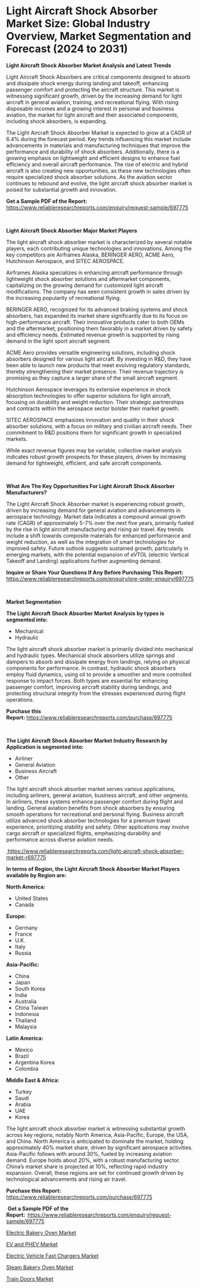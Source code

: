 <p><h1>Light Aircraft Shock Absorber Market Size: Global Industry Overview, Market Segmentation and Forecast (2024 to 2031)</h1></p><p><strong>Light Aircraft Shock Absorber Market Analysis and Latest Trends</strong></p>
<p><p>Light Aircraft Shock Absorbers are critical components designed to absorb and dissipate shock energy during landing and takeoff, enhancing passenger comfort and protecting the aircraft structure. This market is witnessing significant growth, driven by the increasing demand for light aircraft in general aviation, training, and recreational flying. With rising disposable incomes and a growing interest in personal and business aviation, the market for light aircraft and their associated components, including shock absorbers, is expanding.</p><p>The Light Aircraft Shock Absorber Market is expected to grow at a CAGR of 6.4% during the forecast period. Key trends influencing this market include advancements in materials and manufacturing techniques that improve the performance and durability of shock absorbers. Additionally, there is a growing emphasis on lightweight and efficient designs to enhance fuel efficiency and overall aircraft performance. The rise of electric and hybrid aircraft is also creating new opportunities, as these new technologies often require specialized shock absorber solutions. As the aviation sector continues to rebound and evolve, the light aircraft shock absorber market is poised for substantial growth and innovation.</p></p>
<p><strong>Get a Sample PDF of the Report:&nbsp;</strong> <a href="https://www.reliableresearchreports.com/enquiry/request-sample/697775?utm_campaign=5&utm_medium=2&utm_source=Github&utm_content=ia&utm_term=10122024&utm_id=light-aircraft-shock-absorber">https://www.reliableresearchreports.com/enquiry/request-sample/697775</a></p>
<p>&nbsp;</p>
<p><strong>Light Aircraft Shock Absorber Major Market Players</strong></p>
<p><p>The light aircraft shock absorber market is characterized by several notable players, each contributing unique technologies and innovations. Among the key competitors are Airframes Alaska, BERINGER AERO, ACME Aero, Hutchinson Aerospace, and SITEC AEROSPACE.  </p><p>Airframes Alaska specializes in enhancing aircraft performance through lightweight shock absorber solutions and aftermarket components, capitalizing on the growing demand for customized light aircraft modifications. The company has seen consistent growth in sales driven by the increasing popularity of recreational flying.  </p><p>BERINGER AERO, recognized for its advanced braking systems and shock absorbers, has expanded its market share significantly due to its focus on high-performance aircraft. Their innovative products cater to both OEMs and the aftermarket, positioning them favorably in a market driven by safety and efficiency needs. Estimated revenue growth is supported by rising demand in the light sport aircraft segment.  </p><p>ACME Aero provides versatile engineering solutions, including shock absorbers designed for various light aircraft. By investing in R&D, they have been able to launch new products that meet evolving regulatory standards, thereby strengthening their market presence. Their revenue trajectory is promising as they capture a larger share of the small aircraft segment.  </p><p>Hutchinson Aerospace leverages its extensive experience in shock absorption technologies to offer superior solutions for light aircraft, focusing on durability and weight reduction. Their strategic partnerships and contracts within the aerospace sector bolster their market growth.  </p><p>SITEC AEROSPACE emphasizes innovation and quality in their shock absorber solutions, with a focus on military and civilian aircraft needs. Their commitment to R&D positions them for significant growth in specialized markets.  </p><p>While exact revenue figures may be variable, collective market analysis indicates robust growth prospects for these players, driven by increasing demand for lightweight, efficient, and safe aircraft components.</p></p>
<p>&nbsp;</p>
<p><strong>What Are The Key Opportunities For Light Aircraft Shock Absorber Manufacturers?</strong></p>
<p><p>The Light Aircraft Shock Absorber market is experiencing robust growth, driven by increasing demand for general aviation and advancements in aerospace technology. Market data indicates a compound annual growth rate (CAGR) of approximately 5-7% over the next five years, primarily fueled by the rise in light aircraft manufacturing and rising air travel. Key trends include a shift towards composite materials for enhanced performance and weight reduction, as well as the integration of smart technologies for improved safety. Future outlook suggests sustained growth, particularly in emerging markets, with the potential expansion of eVTOL (electric Vertical Takeoff and Landing) applications further augmenting demand.</p></p>
<p><strong>Inquire or Share Your Questions If Any Before Purchasing This Report:</strong> <a href="https://www.reliableresearchreports.com/enquiry/pre-order-enquiry/697775?utm_campaign=5&utm_medium=2&utm_source=Github&utm_content=ia&utm_term=10122024&utm_id=light-aircraft-shock-absorber">https://www.reliableresearchreports.com/enquiry/pre-order-enquiry/697775</a></p>
<p>&nbsp;</p>
<p><strong>Market Segmentation</strong></p>
<p><strong>The Light Aircraft Shock Absorber Market Analysis by types is segmented into:</strong></p>
<p><ul><li>Mechanical</li><li>Hydraulic</li></ul></p>
<p><p>The light aircraft shock absorber market is primarily divided into mechanical and hydraulic types. Mechanical shock absorbers utilize springs and dampers to absorb and dissipate energy from landings, relying on physical components for performance. In contrast, hydraulic shock absorbers employ fluid dynamics, using oil to provide a smoother and more controlled response to impact forces. Both types are essential for enhancing passenger comfort, improving aircraft stability during landings, and protecting structural integrity from the stresses experienced during flight operations.</p></p>
<p><strong>Purchase this Report:&nbsp;</strong><a href="https://www.reliableresearchreports.com/purchase/697775?utm_campaign=5&utm_medium=2&utm_source=Github&utm_content=ia&utm_term=10122024&utm_id=light-aircraft-shock-absorber">https://www.reliableresearchreports.com/purchase/697775</a></p>
<p>&nbsp;</p>
<p><strong>The Light Aircraft Shock Absorber Market Industry Research by Application is segmented into:</strong></p>
<p><ul><li>Airliner</li><li>General Aviation</li><li>Business Aircraft</li><li>Other</li></ul></p>
<p><p>The light aircraft shock absorber market serves various applications, including airliners, general aviation, business aircraft, and other segments. In airliners, these systems enhance passenger comfort during flight and landing. General aviation benefits from shock absorbers by ensuring smooth operations for recreational and personal flying. Business aircraft utilize advanced shock absorber technologies for a premium travel experience, prioritizing stability and safety. Other applications may involve cargo aircraft or specialized flights, emphasizing durability and performance across diverse aviation needs.</p></p>
<p><a href="https://www.reliableresearchreports.com/light-aircraft-shock-absorber-market-r697775?utm_campaign=5&utm_medium=2&utm_source=Github&utm_content=ia&utm_term=10122024&utm_id=light-aircraft-shock-absorber">&nbsp;https://www.reliableresearchreports.com/light-aircraft-shock-absorber-market-r697775</a></p>
<p><strong>In terms of Region, the Light Aircraft Shock Absorber Market Players available by Region are:</strong></p>
<p>
    <p> <strong> North America: </strong>
        <ul>
            <li>United States</li>
            <li>Canada</li>
        </ul>
        </p> 
    <p> <strong> Europe: </strong>
        <ul>
            <li>Germany</li>
            <li>France</li>
            <li>U.K.</li>
            <li>Italy</li>
            <li>Russia</li>
        </ul>
        </p> 
    <p> <strong> Asia-Pacific: </strong>
        <ul>
            <li>China</li>
            <li>Japan</li>
            <li>South Korea</li>
            <li>India</li>
            <li>Australia</li>
            <li>China Taiwan</li>
            <li>Indonesia</li>
            <li>Thailand</li>
            <li>Malaysia</li>
        </ul>
        </p> 
    <p> <strong> Latin America: </strong>
        <ul>
            <li>Mexico</li>
            <li>Brazil</li>
            <li>Argentina Korea</li>
            <li>Colombia</li>
        </ul>
        </p> 
    <p> <strong> Middle East & Africa: </strong>
        <ul>
            <li>Turkey</li>
            <li>Saudi</li>
            <li>Arabia</li>
            <li>UAE</li>
            <li>Korea</li>
        </ul>
    </p>
    </p>
<p><p>The light aircraft shock absorber market is witnessing substantial growth across key regions, notably North America, Asia-Pacific, Europe, the USA, and China. North America is anticipated to dominate the market, holding approximately 40% market share, driven by significant aerospace activities. Asia-Pacific follows with around 30%, fueled by increasing aviation demand. Europe holds about 20%, with a robust manufacturing sector. China’s market share is projected at 10%, reflecting rapid industry expansion. Overall, these regions are set for continued growth driven by technological advancements and rising air travel.</p></p>
<p><strong>Purchase this Report: </strong><a href="https://www.reliableresearchreports.com/purchase/697775?utm_campaign=5&utm_medium=2&utm_source=Github&utm_content=ia&utm_term=10122024&utm_id=light-aircraft-shock-absorber">https://www.reliableresearchreports.com/purchase/697775</a></p>
<p>&nbsp;<strong>Get a Sample PDF of the Report:&nbsp;&nbsp;</strong><a href="https://www.reliableresearchreports.com/enquiry/request-sample/697775?utm_campaign=5&utm_medium=2&utm_source=Github&utm_content=ia&utm_term=10122024&utm_id=light-aircraft-shock-absorber">https://www.reliableresearchreports.com/enquiry/request-sample/697775</a></p>
<p><strong></strong></p>
<p><p><a href="https://github.com/lylyparadise/Market-Research-Report-List-5/blob/main/electric-bakery-oven-market.md?utm_campaign=5&utm_medium=2&utm_source=Github&utm_content=ia&utm_term=10122024&utm_id=light-aircraft-shock-absorber">Electric Bakery Oven Market</a></p><p><a href="https://www.linkedin.com/pulse/ev-phev-market-analysis-industry-forecast-projected-growth-llkbf?utm_campaign=5&utm_medium=2&utm_source=Github&utm_content=ia&utm_term=10122024&utm_id=light-aircraft-shock-absorber">EV and PHEV Market</a></p><p><a href="https://www.linkedin.com/pulse/electric-vehicle-fast-chargers-market-revolution-driving-dywuf?utm_campaign=5&utm_medium=2&utm_source=Github&utm_content=ia&utm_term=10122024&utm_id=light-aircraft-shock-absorber">Electric Vehicle Fast Chargers Market</a></p><p><a href="https://github.com/FlorianWolf90/Market-Research-Report-List-1/blob/main/steam-bakery-oven-market.md?utm_campaign=5&utm_medium=2&utm_source=Github&utm_content=ia&utm_term=10122024&utm_id=light-aircraft-shock-absorber">Steam Bakery Oven Market</a></p><p><a href="https://www.linkedin.com/pulse/global-train-doors-market-forecast-2024-2031-component-osf7f?utm_campaign=5&utm_medium=2&utm_source=Github&utm_content=ia&utm_term=10122024&utm_id=light-aircraft-shock-absorber">Train Doors Market</a></p></p>